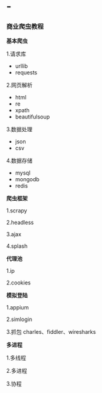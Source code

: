 # -
### 商业爬虫教程

**基本爬虫**

1.请求库
* urllib
* requests

 
2.网页解析
* html
* re
* xpath
* beautifulsoup

3.数据处理
* json
* csv

4.数据存储
* mysql
* mongodb
* redis



**爬虫框架**

1.scrapy

2.headless

3.ajax

4.splash


**代理池**

1.ip

2.cookies


**模拟登陆**

1.appium

2.simlogin 

3.抓包 charles、fiddler、wiresharks



**多进程**

1.多线程

2.多进程

3.协程





